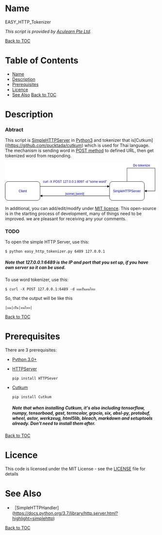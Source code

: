 # Name

 EASY_HTTP_Tokenizer
 
 *This script is provided by [Aculearn Pte Ltd](http://www.aculearn.com/).*
 
 [Back to TOC](#table-of-contents)
# Table of Contents
 - [Name](#name)
 - [Description](#description)
 - [Prerequisites](#prerequisites)
 - [Licence](#licence)
 - [See Also](#see-also)
[Back to TOC](#table-of-contents)
# Description

### Abtract
This script is [SimpleHTTPServer](https://docs.python.org/2/library/simplehttpserver.html) in [Python3](https://www.python.org) and tokenizer that is[Cutkum]((https://github.com/pucktada/cutkum) which is used for Thai language. The mechanism is sending word in [POST method](https://en.wikipedia.org/wiki/POST_(HTTP)) to defined URL, then get tokenized word from responding.

![](https://raw.githubusercontent.com/dobybros/EasyHttpTokenizer/master/ez_http_tokenizer_diagram.jpg#center)

In additional, you can add/edit/modify under [MIT licence](https://github.com/dobybros/EasyHttpTokenizer/blob/master/LICENSE). This open-source is in the starting process of development, many of things need to be improved. we are pleasant for receiving any your comments.
###  TODO

To open the simple HTTP Server, use this:
```
$ python easy_http_tokenizer.py 6489 127.0.0.1

```
##### Note that 127.0.0.1:6489 is the IP and port that you set up, if you have own server so it can be used.
To use word tokenizer, use this:
```
$ curl -X POST 127.0.0.1:6489 -d ผมเป็นคนไทย
```
So, that the output will be like this
```
|ผม|เป็น|คนไทย|
```
[Back to TOC](#table-of-contents)
# Prerequisites
There are 3 prerequisites:
- [Python 3.0+](https://www.python.org/downloads/)
	
- [HTTPServer](https://docs.python.org/3/library/http.server.html)
	```
    pip install HTTPSever
    ```
- [Cutkum](https://github.com/pucktada/cutkum)
	```
    pip install Cutkum
    ```
    ##### Note that when installing Cutkum, it's also including tensorflow, numpy, tensorboad, gast, termcolor, grpcio, six, absl-py, protobuf, wheel, astor, werkzeug, html5lib, bleach, markdown and setuptools already. Don't need to install them after. 

[Back to TOC](#table-of-contents)

# Licence
This code is licensed under the MIT License - see the [LICENSE](https://github.com/dobybros/EasyHttpTokenizer/blob/master/LICENSE) file for details
# See Also
- ［SimpleHTTPHandler](https://docs.python.org/3.7/library/http.server.html?highlight=simplehttp)

[Back to TOC](#table-of-contents)
